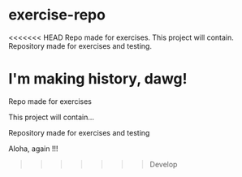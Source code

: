 # exercise-repo

<<<<<<< HEAD
Repo made for exercises.
This project will contain.
Repository made for exercises and testing.

I'm making history, dawg!
=======
Repo made for exercises

This project will contain...

Repository made for exercises and testing

Aloha, again !!!
>>>>>>> Develop
